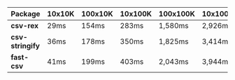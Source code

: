 | Package | 10x10K | 100x10K | 10x100K | 100x100K | 10x1000K 
|---------|---|---|---|---|---
| **csv-rex** | 29ms | 154ms | 283ms | 1,580ms | 2,926ms 
| **csv-stringify** | 36ms | 178ms | 350ms | 1,825ms | 3,414ms 
| **fast-csv** | 41ms | 199ms | 403ms | 2,043ms | 3,944ms 

